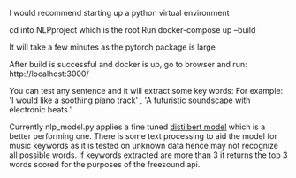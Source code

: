 I would recommend starting up a python virtual environment 

cd into NLPproject which is the root
Run docker-compose up –build

It will take a few minutes as the pytorch package is large

After build is successful and docker is up, go to browser and run:
http://localhost:3000/

You can test any sentence and it will extract some key words:
For example: 'I would like a soothing piano track' , 'A futuristic soundscape with electronic beats.'

Currently nlp_model.py applies a fine tuned [distilbert model](https://huggingface.co/ml6team/keyphrase-extraction-distilbert-inspec) which is a better performing one. There is some text processing to aid the model for music keywords as it is tested on unknown data hence may not recognize all possible words. If keywords extracted are more than 3 it returns the top 3 words scored for the purposes of the freesound api.
